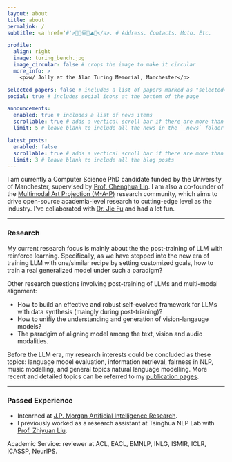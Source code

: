 ```yaml
---
layout: about
title: about
permalink: /
subtitle: <a href='#'>💍📖💻🐶⛰️🤿</a>. # Address. Contacts. Moto. Etc.

profile:
  align: right
  image: turing_bench.jpg
  image_circular: false # crops the image to make it circular
  more_info: >
    <p>w/ Jolly at the Alan Turing Memorial, Manchester</p>

selected_papers: false # includes a list of papers marked as "selected={true}"
social: true # includes social icons at the bottom of the page

announcements:
  enabled: true # includes a list of news items
  scrollable: true # adds a vertical scroll bar if there are more than 3 news items
  limit: 5 # leave blank to include all the news in the `_news` folder

latest_posts:
  enabled: false
  scrollable: true # adds a vertical scroll bar if there are more than 3 new posts items
  limit: 3 # leave blank to include all the blog posts
---
```


<meta name="google-site-verification" content="S4kbKtEbks2C_vUp5k0RsyUsqnr4iLwD6euFRIdAoQY" />

I am currently a Computer Science PhD candidate funded by the University of Manchester, supervised by <a href="https://chenghua-lin.github.io/">Prof. Chenghua Lin</a>. I am also a co-founder of the <a href="https://m-a-p.ai">Multimodal Art Projection (M-A-P)</a> research community, which aims to drive open-source academia-level research to cutting-edge level as the industry. I've collaborated with <a href="https://bigaidream.github.io/">Dr. Jie Fu</a> and had a lot fun.

---

### Research

My current research focus is mainly about the the post-training of LLM with reinforce learning. Specifically, as we have stepped into the new era of training LLM with one/similar recipe by setting customized goals, how to train a real generalized model under such a paradigm?

Other research questions involving post-training of LLMs and multi-modal alignment:

- How to build an effective and robust self-evolved framework for LLMs with data synthesis (maingly during post-trianing)?
- How to unifiy the understanding and generation of vision-langauge models?
- The paradgim of aligning model among the text, vision and audio modalities.

Before the LLM era, my research interests could be concluded as these topics: language model evaluation, information retrieval, fairness in NLP, music modelling, and general topics natural language modelling.
More recent and detailed topics can be referred to my <a href="https://yizhilll.github.io/publications/">publication pages</a>.

---

### Passed Experience

- Intenrned at <a href="https://www.jpmorgan.com/technology/artificial-intelligence">J.P. Morgan Artificial Intelligence Research</a>.
- I previously worked as a research assistant at Tsinghua NLP Lab with <a href="https://nlp.csai.tsinghua.edu.cn/~lzy/">Prof. Zhiyuan Liu</a>.

Academic Service: reviewer at ACL, EACL, EMNLP, INLG, ISMIR, ICLR, ICASSP, NeurIPS.
